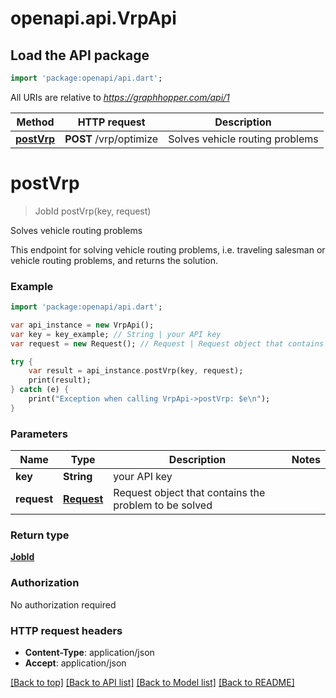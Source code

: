 # openapi.api.VrpApi

## Load the API package
```dart
import 'package:openapi/api.dart';
```

All URIs are relative to *https://graphhopper.com/api/1*

Method | HTTP request | Description
------------- | ------------- | -------------
[**postVrp**](VrpApi.md#postVrp) | **POST** /vrp/optimize | Solves vehicle routing problems


# **postVrp**
> JobId postVrp(key, request)

Solves vehicle routing problems

This endpoint for solving vehicle routing problems, i.e. traveling salesman or vehicle routing problems, and returns the solution.

### Example 
```dart
import 'package:openapi/api.dart';

var api_instance = new VrpApi();
var key = key_example; // String | your API key
var request = new Request(); // Request | Request object that contains the problem to be solved

try { 
    var result = api_instance.postVrp(key, request);
    print(result);
} catch (e) {
    print("Exception when calling VrpApi->postVrp: $e\n");
}
```

### Parameters

Name | Type | Description  | Notes
------------- | ------------- | ------------- | -------------
 **key** | **String**| your API key | 
 **request** | [**Request**](Request.md)| Request object that contains the problem to be solved | 

### Return type

[**JobId**](JobId.md)

### Authorization

No authorization required

### HTTP request headers

 - **Content-Type**: application/json
 - **Accept**: application/json

[[Back to top]](#) [[Back to API list]](../README.md#documentation-for-api-endpoints) [[Back to Model list]](../README.md#documentation-for-models) [[Back to README]](../README.md)

